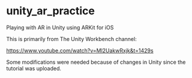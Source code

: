 # unity_ar_practice
Playing with AR in Unity using ARKit for iOS

This is primarily from The Unity Workbench channel:

https://www.youtube.com/watch?v=Ml2UakwRxjk&t=1429s 

Some modifications were needed because of changes in Unity since the tutorial was uploaded.
